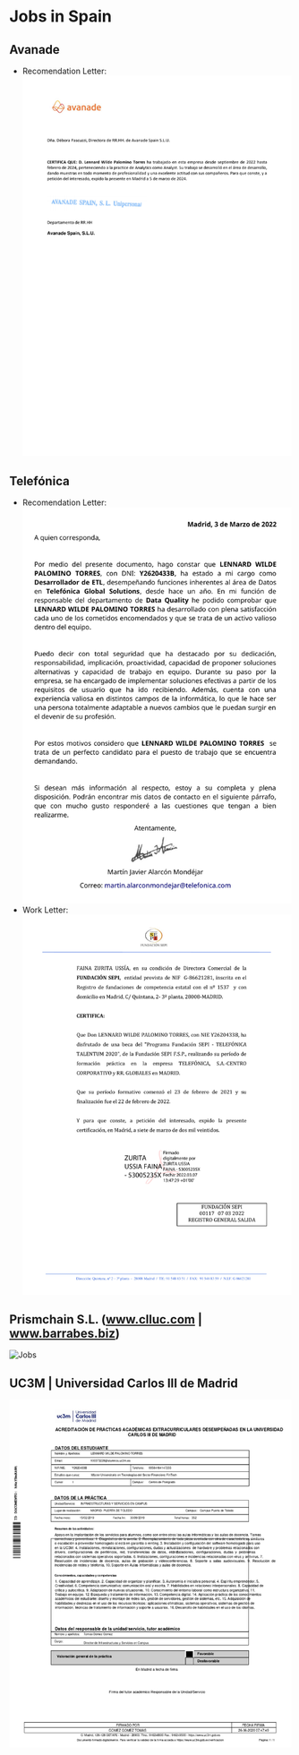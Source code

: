 # Jobs in Spain
## Avanade 
* Recomendation Letter:
![Jobs](./cartaRecomendacionAvanade.jpg)

## Telefónica 
* Recomendation Letter:
![Jobs](./cartaRecomendacionLennardFirmadaTelefonica.jpg)
* Work Letter:
![Jobs](./certificadoPracticasTelefonica.jpg)

## Prismchain S.L. (www.clluc.com | www.barrabes.biz)
![Jobs](./certificadoPrácticasPrismchain.jpg)

## UC3M | Universidad Carlos III de Madrid 
![Jobs](./acreditaciónPrácticasExtracurricularesUC3M.jpg)
